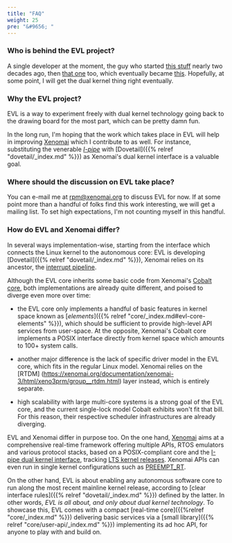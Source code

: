 ```yaml
---
title: "FAQ"
weight: 25
pre: "&#9656; "
---
```


### Who is behind the EVL project?

A single developer at the moment, the guy who started [this
stuff](https://xenomai.org) nearly two decades ago, then [that
one](https://lwn.net/Articles/1743/) too, which eventually became
[this](https://lwn.net/Articles/140374/). Hopefully, at some point, I
will get the dual kernel thing right eventually.

### Why the EVL project?

EVL is a way to experiment freely with dual kernel technology going
back to the drawing board for the most part, which can be pretty damn
fun.

In the long run, I'm hoping that the work which takes place in EVL
will help in improving [Xenomai](https://xenomai.org) which I
contribute to as well. For instance, substituting the venerable
[_I-pipe_](https://gitlab.denx.de/Xenomai/xenomai/wikis/Dovetail/)
with [Dovetail]({{% relref "dovetail/_index.md" %}}) as Xenomai's
dual kernel interface is a valuable goal.

### Where should the discussion on EVL take place?

You can e-mail me at <rpm@xenomai.org> to discuss EVL for now. If at
some point more than a handful of folks find this work interesting, we
will get a mailing list. To set high expectations, I'm not counting
myself in this handful.

### How do EVL and Xenomai differ?

In several ways implementation-wise, starting from the interface which
connects the Linux kernel to the autonomous core: EVL is developing
[Dovetail]({{% relref "dovetail/_index.md" %}}), Xenomai relies on its
ancestor, the [interrupt pipeline](https://git.xenomai.org/ipipe-arm).

Although the EVL core inherits some basic code from Xenomai's [Cobalt
core](https://git.xenomai.org/Xenomai/xenomai), both implementations
are already quite different, and poised to diverge even more over
time:

- the EVL core only implements a handful of basic features in kernel
  space known as [_elements_]({{% relref
  "core/_index.md#evl-core-elements" %}}), which should be sufficient
  to provide high-level API services from user-space. At the opposite,
  Xenomai's Cobalt core implements a POSIX interface directly from
  kernel space which amounts to 100+ system calls.

- another major difference is the lack of specific driver model in the
  EVL core, which fits in the regular Linux model. Xenomai relies on
  the [RTDM]
  (https://xenomai.org/documentation/xenomai-3/html/xeno3prm/group__rtdm.html)
  layer instead, which is entirely separate.

- high scalability with large multi-core systems is a strong goal of
  the EVL core, and the current single-lock model Cobalt exhibits
  won't fit that bill. For this reason, their respective scheduler
  infrastructures are already diverging.

EVL and Xenomai differ in purpose too.  On the one hand,
[Xenomai](https://xenomai.org) aims at a comprehensive real-time
framework offering multiple APIs, RTOS emulators and various protocol
stacks, based on a POSIX-compliant core and the [I-pipe dual kernel
interface](https://gitlab.denx.de/Xenomai/xenomai/wikis/Getting_The_I_Pipe_Patch),
tracking [LTS kernel
releases](https://www.kernel.org/category/releases.html).  Xenomai
APIs can even run in single kernel configurations such as
[PREEMPT_RT](https://wiki.linuxfoundation.org/realtime/rtl/blog).

On the other hand, EVL is about enabling any autonomous software core
to run along the most recent mainline kernel release, according to
[clear interface rules]({{% relref "dovetail/_index.md" %}}) defined
by the latter. In other words, _EVL is all about, and only about dual
kernel technology_. To showcase this, EVL comes with a compact
[real-time core]({{%relref "core/_index.md" %}}) delivering basic
services via a [small library]({{% relref "core/user-api/_index.md"
%}}) implementing its ad hoc API, for anyone to play with and build
on.
